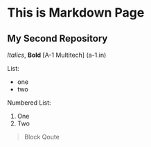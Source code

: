 # This is Markdown Page
## My Second Repository
*Italics*, **Bold**
[A-1 Multitech] (a-1.in)

List:
- one
- two

Numbered List: 
1. One
2. Two

> Block Qoute

